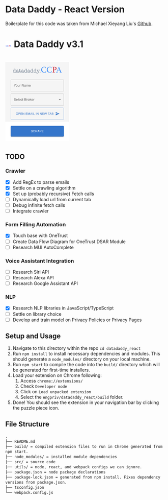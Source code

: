 # Data Daddy - React Version

Boilerplate for this code was taken from Michael Xieyang Liu's [Github](https://github.com/lxieyang/chrome-extension-boilerplate-react).

# <img src="../datadaddy_react/src/assets/img/DataDaddyLogo.png" width="20"/> Data Daddy v3.1

# <img src="../datadaddy_react/src/assets/img/datadaddy.png" width="200"/>

## TODO

### Crawler
- [X] Add RegEx to parse emails
- [X] Settle on a crawling algorithm
- [X] Set up (probably recursive) Fetch calls
- [ ] Dynamically load url from current tab
- [ ] Debug infinite fetch calls
- [ ] Integrate crawler

### Form Filling Automation
- [X] Touch base with OneTrust
- [ ] Create Data Flow Diagram for OneTrust DSAR Module
- [ ] Research MUI AutoComplete

### Voice Assistant Integration
- [ ] Research Siri API
- [ ] Research Alexa API
- [ ] Research Google Assistant API

### NLP
- [X] Research NLP libraries in JavaScript/TypeScript
- [ ] Settle on library choice
- [ ] Develop and train model on Privacy Policies or Privacy Pages

## Setup and Usage

1. Navigate to this directory within the repo `cd datadaddy_react`
2. Run `npm install` to install necessary dependencies and modules. This should generate a `node_modules/` directory on your local machine.
3. Run `npm start` to compile the code into the `build/` directory which will be generated for first-time installers.
4. Load your extension on Chrome following:
   1. Access `chrome://extensions/`
   2. Check `Developer mode`
   3. Click on `Load unpacked extension`
   4. Select the `engpriv/datadaddy_react/build` folder.
5. Done! You should see the extension in your navigation bar by clicking the puzzle piece icon.

## File Structure

``` text
.
├── README.md
├── build/ = compiled extension files to run in Chrome generated from npm start.
├── node_modules/ = installed module dependencies
├── src/ = source code
├── utils/ = node, react, and webpack configs we can ignore.
├── package.json = node package declarations
├── package-lock.json = generated from npm install. Fixes dependency versions from package.json.
├── tsconfig.json
└── webpack.config.js
```
